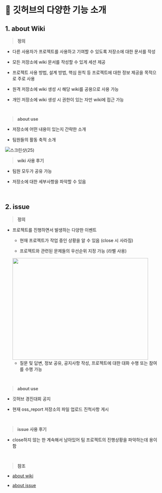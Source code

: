 # 📄 깃허브의 다양한 기능 소개

## 1. about Wiki

> **정의**

- 다른 사용자가 프로젝트를 사용하고 기여할 수 있도록 저장소에 대한 문서를 작성

- 모든 저장소에 wiki 문서를 작성할 수 있게 세션 제공 

- 프로젝트 사용 방법, 설계 방법, 핵심 원칙 등 프로젝트에 대한 정보 제공을 목적으로 주로 사용

- 원격 저장소에 wiki 생성 시 해당 wiki를 공용으로 사용 가능 

- 개인 저장소에 wiki 생성 시 권한이 있는 자만 wiki에 접근 가능 
<br>

> **about use**

- 저장소에 어떤 내용이 있는지 간략한 소개 

- 팀원들의 활동 축적 소개

![스크린샷(25)](https://user-images.githubusercontent.com/105197496/202722544-d5797479-8f36-425d-9849-71e3d45981a4.png)
<br>

> **wiki 사용 후기**

- 팀원 모두가 공유 가능

- 저장소에 대한 세부사항을 파악할 수 있음  
<br>

## 2. issue 

> **정의**

- 프로젝트를 진행하면서 발생하는 다양한 이벤트

  - 현재 프로젝트가 작업 중인 상황을 알 수 있음 (close 시 사라짐) 

  - 프로젝트와 관련된 문제들의 우선순위 지정 가능 (라벨 사용)

  <img src="https://user-images.githubusercontent.com/105197496/202727115-bd910525-4104-4c44-abf1-c263ffaaddb3.png" width="440px" height="330px">
  
  - 질문 및 답변, 정보 공유, 공지사항 작성, 프로젝트에 대한 대화 수행 또는 참여를 수행 가능 
<br>

> **about use**

- 깃허브 경진대회 공지 

- 현재 oss_report 저장소의 파일 업로드 진척사항 게시
<br>

> **issue 사용 후기**

- close하지 않는 한 계속해서 남아있어 팀 프로젝트의 진행상황을 파악하는데 용이함
<br>

> **참조**

- [about wiki](https://docs.github.com/en/communities/documenting-your-project-with-wikis/about-wikis)

- [about issue](https://docs.github.com/en/issues/tracking-your-work-with-issues/about-issues#community-management)
<br>
